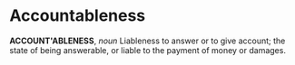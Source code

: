 # Accountableness

**ACCOUNT'ABLENESS**, _noun_ Liableness to answer or to give account; the state of being answerable, or liable to the payment of money or damages.